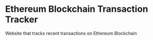 # Ethereum Blockchain Transaction Tracker
Website that tracks recent transactions on Ethereum Blockchain

<center><img src="./demo.png></center>
